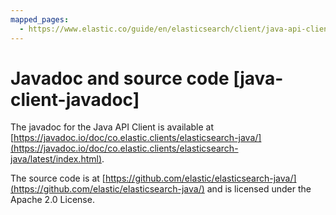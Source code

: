 ```yaml
---
mapped_pages:
  - https://www.elastic.co/guide/en/elasticsearch/client/java-api-client/current/java-client-javadoc.html
---
```


# Javadoc and source code [java-client-javadoc]

The javadoc for the Java API Client is available at [https://javadoc.io/doc/co.elastic.clients/elasticsearch-java/](https://javadoc.io/doc/co.elastic.clients/elasticsearch-java/latest/index.html).

The source code is at [https://github.com/elastic/elasticsearch-java/](https://github.com/elastic/elasticsearch-java/) and is licensed under the Apache 2.0 License.

